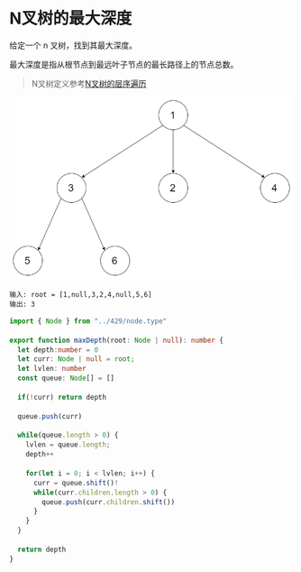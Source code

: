 # N叉树的最大深度

给定一个 n 叉树，找到其最大深度。

最大深度是指从根节点到最远叶子节点的最长路径上的节点总数。

> N叉树定义参考[N叉树的层序遍历](../429/README.md)

![n-tree](../../../static/img/binary-tree/n-tree.png)

```
输入: root = [1,null,3,2,4,null,5,6]
输出: 3
```


```typescript 
import { Node } from "../429/node.type"

export function maxDepth(root: Node | null): number {
  let depth:number = 0
  let curr: Node | null = root;
  let lvlen: number 
  const queue: Node[] = []

  if(!curr) return depth
  
  queue.push(curr)

  while(queue.length > 0) {
    lvlen = queue.length; 
    depth++
    
    for(let i = 0; i < lvlen; i++) {
      curr = queue.shift()!
      while(curr.children.length > 0) {
        queue.push(curr.children.shift())
      }
    }
  }

  return depth
}
```
